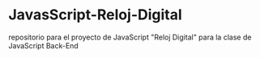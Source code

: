 # JavasScript-Reloj-Digital
repositorio para el proyecto de JavaScript "Reloj Digital" para la clase de JavaScript Back-End
